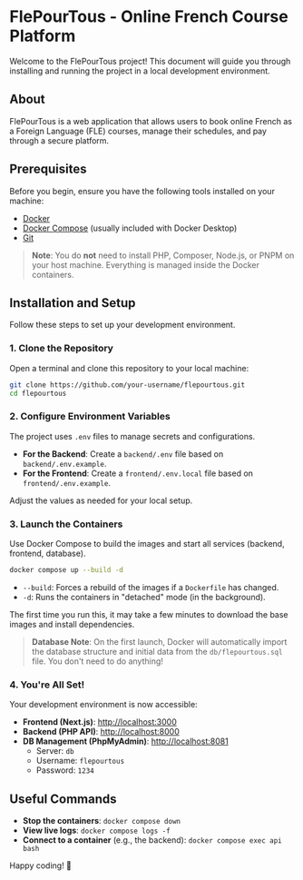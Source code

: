 # FlePourTous - Online French Course Platform

Welcome to the FlePourTous project! This document will guide you through installing and running the project in a local development environment.

## About

FlePourTous is a web application that allows users to book online French as a Foreign Language (FLE) courses, manage their schedules, and pay through a secure platform.

## Prerequisites

Before you begin, ensure you have the following tools installed on your machine:

*   [Docker](https://www.docker.com/products/docker-desktop/)
*   [Docker Compose](https://docs.docker.com/compose/install/) (usually included with Docker Desktop)
*   [Git](https://git-scm.com/)

> **Note**: You do **not** need to install PHP, Composer, Node.js, or PNPM on your host machine. Everything is managed inside the Docker containers.

## Installation and Setup

Follow these steps to set up your development environment.

### 1. Clone the Repository

Open a terminal and clone this repository to your local machine:

```bash
git clone https://github.com/your-username/flepourtous.git
cd flepourtous
```

### 2. Configure Environment Variables

The project uses `.env` files to manage secrets and configurations.

*   **For the Backend**: Create a `backend/.env` file based on `backend/.env.example`.
*   **For the Frontend**: Create a `frontend/.env.local` file based on `frontend/.env.example`.

Adjust the values as needed for your local setup.

### 3. Launch the Containers

Use Docker Compose to build the images and start all services (backend, frontend, database).

```bash
docker compose up --build -d
```

*   `--build`: Forces a rebuild of the images if a `Dockerfile` has changed.
*   `-d`: Runs the containers in "detached" mode (in the background).

The first time you run this, it may take a few minutes to download the base images and install dependencies.

> **Database Note**: On the first launch, Docker will automatically import the database structure and initial data from the `db/flepourtous.sql` file. You don't need to do anything!

### 4. You're All Set!

Your development environment is now accessible:

*   **Frontend (Next.js)**: [http://localhost:3000](http://localhost:3000)
*   **Backend (PHP API)**: [http://localhost:8000](http://localhost:8000)
*   **DB Management (PhpMyAdmin)**: [http://localhost:8081](http://localhost:8081)
    *   Server: `db`
    *   Username: `flepourtous`
    *   Password: `1234`

## Useful Commands

*   **Stop the containers**: `docker compose down`
*   **View live logs**: `docker compose logs -f`
*   **Connect to a container** (e.g., the backend): `docker compose exec api bash`

Happy coding! 🚀
